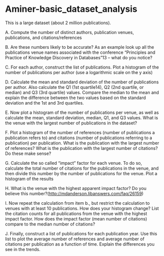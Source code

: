 # Aminer-basic_dataset_analysis
This is a large dataset (about 2 million publications).

A. Compute the number of distinct authors, publication venues, publications, and citations/references

B. Are these numbers likely to be accurate? As an example look up all the publications venue names associated with the conference “Principles and Practice of Knowledge Discovery in Databases”13 – what do you notice?

C. For each author, construct the list of publications. Plot a histogram of the number of publications per author (use a logarithmic scale on the y axis)

D. Calculate the mean and standard deviation of the number of publications per author. Also calculate the Q1 (1st quartile14), Q2 (2nd quartile, or median) and Q3 (3rd quartile) values. Compare the median to the mean and explain the difference between the two values based on the standard deviation and the 1st and 3rd quartiles.

E. Now plot a histogram of the number of publications per venue, as well as calculate the mean, standard deviation, median, Q1, and Q3 values. What is the venue with the largest number of publications in the dataset?

F. Plot a histogram of the number of references (number of publications a publication refers to) and citations (number of publications referring to a publication) per publication. What is the publication with the largest number of references? What is the publication with the largest number of citations? Do these make sense?

G. Calculate the so called “impact” factor for each venue. To do so, calculate the total number of citations for the publications in the venue, and then divide this number by the number of publications for the venue. Plot a histogram of the results

H. What is the venue with the highest apparent impact factor? Do you believe this number?(http://mdanderson.libanswers.com/faq/26159)

I. Now repeat the calculation from item b., but restrict the calculation to venues with at least 10 publications. How does your histogram change? List the citation counts for all publications from the venue with the highest impact factor. How does the impact factor (mean number of citations) compare to the median number of citations?

J. Finally, construct a list of publications for each publication year. Use this list to plot the average number of references and average number of citations per publication as a function of time. Explain the differences you see in the trends.
